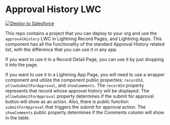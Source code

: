 # Approval History LWC


<a href="[https://githubsfdeploy.herokuapp.com](https://githubsfdeploy.herokuapp.com/app/githubdeploy/salesforcelavabox/ApprovalHistoryLWC)">
  <img alt="Deploy to Salesforce"
       src="https://raw.githubusercontent.com/afawcett/githubsfdeploy/master/deploy.png">
</a>

This repo contains a project that you can deploy to your org and use the `approvalHistory` LWC in Lightning Record Pages, and Lightning Apps.
This component has all the functionality of the standard Approval History related list, with the difference that you can use it in any app. 

If you want to use it in a Record Detail Page, you can use it by just dropping it into the page. 


If you want to use it in a Lightning App Page, you will need to use a wrapper component and utilize the component public properties: `recordId`, `allowSubmitForApproval`, and `showComments`. The `recordId` property represents that record whose approval history will be displayed. The `allowSubmitForApproval` property determines if the submit for approval button will show as an action. Also, there is public function `submitForApproval` that triggers the submit for approval action. The `showComments` public property determines if the Comments column will show in the table.

